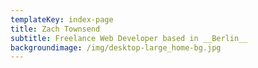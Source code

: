 ```yaml
---
templateKey: index-page
title: Zach Townsend
subtitle: Freelance Web Developer based in __Berlin__
backgroundimage: /img/desktop-large_home-bg.jpg
---
```


